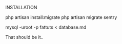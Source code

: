 INSTALLATION

php artisan install:migrate
php artisan migrate sentry

mysql -uroot -p fattuts < database.md

That should be it..


